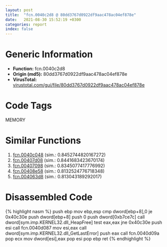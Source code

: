 ```yaml
---
layout: post
title:  "fcn.0040c2d8 @ 80dd3767d0922df9aac478ac04ef878e"
date:   2021-08-30 15:52:19 +0300
categories: report
index: false
---
```


# Generic Information
- **Function:** fcn.0040c2d8
- **Origin (md5):** 80dd3767d0922df9aac478ac04ef878e
- **VirusTotal:** [virustotal.com/gui/file/80dd3767d0922df9aac478ac04ef878e][virustotal_ref]

# Code Tags
<span class="tag" id="MEMORY">MEMORY</span>


# Similar Functions

1. [fcn.0040c048][similar_1_ref] (sim.: 0.8452744820167272)
2. [fcn.00407d08][similar_2_ref] (sim.: 0.8441683423670174)
3. [fcn.00407098][similar_3_ref] (sim.: 0.8345077417776992)
4. [fcn.00408e58][similar_4_ref] (sim.: 0.8132524776718348)
5. [fcn.004063d8][similar_5_ref] (sim.: 0.813043189292017)


# Disassembled Code

{% highlight nasm %}
push ebp
mov ebp,esp
cmp dword[ebp+8],0
je 0x40c30e
push dword[ebp+8]
push 0
push dword[0xb7ce7c]
call dword[sym.imp.KERNEL32.dll_HeapFree]
test eax,eax
jne 0x40c30e
push esi
call fcn.0040d087
mov esi,eax
call dword[sym.imp.KERNEL32.dll_GetLastError]
push eax
call fcn.0040d09a
pop ecx
mov dword[esi],eax
pop esi
pop ebp
ret 
{% endhighlight %}


[similar_1_ref]: /report/fcn.0040c048@d04f0467adc195bee31b9e49798c6efb
[similar_2_ref]: /report/fcn.00407d08@4aa6e2e3275eb009378708b594583f2c
[similar_3_ref]: /report/fcn.00407098@39cc9d1efb3c13c15792b3ba0142fd3c
[similar_4_ref]: /report/fcn.00408e58@451ddfcc92b1bb3ecaf608812dc38f69
[similar_5_ref]: /report/fcn.004063d8@aacfe43e5e58ee87d7932f393971e62c
[virustotal_ref]: https://www.virustotal.com/gui/file/80dd3767d0922df9aac478ac04ef878e
